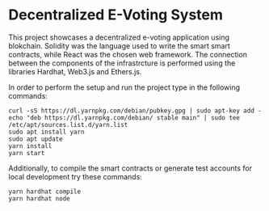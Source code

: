 # Decentralized E-Voting System

This project showcases a decentralized e-voting application using blokchain. Solidity was the language used to write the smart smart contracts, while React was the chosen web framework. The connection between the components of the infrastrcture is performed using the libraries Hardhat, Web3.js and Ethers.js.

In order to perform the setup and run the project type in the following commands:

```shell
curl -sS https://dl.yarnpkg.com/debian/pubkey.gpg | sudo apt-key add -
echo "deb https://dl.yarnpkg.com/debian/ stable main" | sudo tee /etc/apt/sources.list.d/yarn.list
sudo apt install yarn
sudo apt update
yarn install
yarn start
```

Additionally, to compile the smart contracts or generate test accounts for local development try these commands:

```shell
yarn hardhat compile
yarn hardhat node
```
